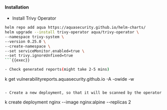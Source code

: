 #### Installation

- Install Trivy Operator

```bash
helm repo add aqua https://aquasecurity.github.io/helm-charts/
helm upgrade --install trivy-operator aqua/trivy-operator \
--namespace trivy-system \
--version 0.25.0 \
--create-namespace \
--set serviceMonitor.enabled=true \
--set trivy.ignoreUnfixed=true 
```{{exec}}

- Check generated reports(might take 2-5 mins)
```
k get vulnerabilityreports.aquasecurity.github.io -A -owide -w
```{{exec}}

- Create a new deployment, so that it will be scanned by the operator

```
k create deployment nginx --image nginx:alpine --replicas 2
```{{exec}}

